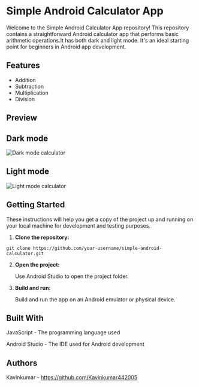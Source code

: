 # Simple Android Calculator App

Welcome to the Simple Android Calculator App repository! This repository contains a straightforward Android calculator app that performs basic arithmetic operations.It has both dark and light mode. It's an ideal starting point for beginners in Android app development.

## Features

- Addition
- Subtraction
- Multiplication
- Division

## Preview

## Dark mode
![Dark mode calculator](https://github.com/Kavinkumar442005/Simple-Calculator/assets/149078693/23932214-3f5c-4ee8-9c6e-5b145da8a357)

## Light mode
![Light mode calculator](https://github.com/Kavinkumar442005/Simple-Calculator/assets/149078693/39e578fa-3dd6-4bc7-9639-e783abd86074)

## Getting Started

These instructions will help you get a copy of the project up and running on your local machine for development and testing purposes.
1. **Clone the repository:**
```
git clone https://github.com/your-username/simple-android-calculator.git
```
2. **Open the project:**

   Use Android Studio to open the project folder.

3. **Build and run:**

   Build and run the app on an Android emulator or physical device.

## Built With

JavaScript - The programming language used

Android Studio - The IDE used for Android development

## Authors
Kavinkumar - https://github.com/Kavinkumar442005
